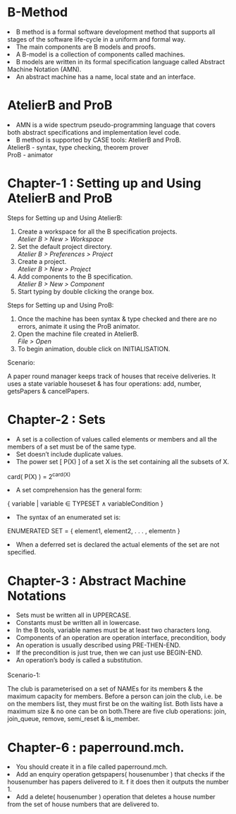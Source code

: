 # B-Method

<li> B method is a formal software development method that supports all stages of the software life-cycle in a uniform and formal way. </li>
<li> The main components are B models and proofs. </li>
<li> A B-model is a collection of components called machines. </li>
<li> B models are written in its formal specification language called Abstract Machine Notation (AMN). </li>
<li> An abstract machine has a name, local state and an interface. </li>

# AtelierB and ProB

<li> AMN is a wide spectrum pseudo-programming language that covers both abstract specifications and implementation level code. </li>
<li> B method is supported by CASE tools: AtelierB and ProB.</li>
AtelierB - syntax, type checking, theorem prover <br>
ProB - animator

# Chapter-1 : Setting up and Using AtelierB and ProB
Steps for Setting up and Using AtelierB:
<ol>
  <li> Create a workspace for all the B specification projects.</li>
  <i>Atelier B > New > Workspace</i>
  <li> Set the default project directory.</li>
  <i>Atelier B > Preferences > Project</i>
  <li> Create a project.</li>
  <i>Atelier B > New > Project</i>
  <li> Add components to the B specification.</li>
  <i>Atelier B > New > Component</i>
  <li> Start typing by double clicking the orange box.</li>
</ol>

Steps for Setting up and Using ProB:
<ol>
  <li> Once the machine has been syntax & type checked and there are no errors, animate it using the ProB animator.
  <li> Open the machine file created in AtelierB.</li>
  <i>File > Open</i>
  <li> To begin animation, double click on INITIALISATION.</li>
</ol>

Scenario:
<p>A paper round manager keeps track of houses that receive deliveries. It uses a state variable houseset & has four operations: add, number, getsPapers & cancelPapers.</p>

# Chapter-2 : Sets
<li>A set is a collection of values called elements or members and all the members of a set must be of the same type.</li>
<li>Set doesn’t include duplicate values.</li>
<li>The power set [ P(X) ] of a set X is the set containing all the subsets of X.</li>
<p>card( P(X) ) = 2<sup>card(X)</sup></p>
<li>A set comprehension has the general form:</li>
<p>{ variable | variable ∈ TYPESET ∧ variableCondition }</p>
<li>The syntax of an enumerated set is:</li>
<p>ENUMERATED SET = { element1, element2, . . . , elementn }</p>
<li>When a deferred set is declared the actual elements of the set are not specified.</li>

# Chapter-3 : Abstract Machine Notations
<li>Sets must be written all in UPPERCASE.</li>
<li>Constants must be written all in lowercase.</li>
<li>In the B tools, variable names must be at least two characters long.</li>
<li>Components of an operation are operation interface, precondition, body</li>
<li>An operation is usually described using PRE-THEN-END.</li>
<li>If the precondition is just true, then we can just use BEGIN-END.</li>
<li>An operation’s body is called a substitution.</li>
<br>
Scenario-1:
<p>The club is parameterised on a set of NAMEs for its members & the maximum capacity for members. Before a person can join the club, i.e. be on the members list, they must first be on the waiting list. Both lists have a maximum size & no one can be on both.There are five club operations: join, join_queue, remove, semi_reset & is_member.</p>

# Chapter-6 : paperround.mch.
<li>You should create it in a file called paperround.mch.</li>
<li>Add an enquiry operation getspapers( housenumber ) that checks if the housenumber has papers delivered to it. f it does then it outputs the number 1.</li>
<li>Add a delete( housenumber ) operation that deletes a house number from the set of house numbers that are delivered to.</li>